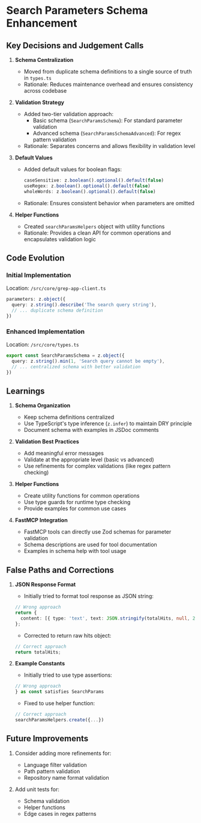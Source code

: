 # Search Parameters Schema Enhancement

## Key Decisions and Judgement Calls

1. **Schema Centralization**
   - Moved from duplicate schema definitions to a single source of truth in `types.ts`
   - Rationale: Reduces maintenance overhead and ensures consistency across codebase

2. **Validation Strategy**
   - Added two-tier validation approach:
     - Basic schema (`SearchParamsSchema`): For standard parameter validation
     - Advanced schema (`SearchParamsSchemaAdvanced`): For regex pattern validation
   - Rationale: Separates concerns and allows flexibility in validation level

3. **Default Values**
   - Added default values for boolean flags:
     ```typescript
     caseSensitive: z.boolean().optional().default(false)
     useRegex: z.boolean().optional().default(false)
     wholeWords: z.boolean().optional().default(false)
     ```
   - Rationale: Ensures consistent behavior when parameters are omitted

4. **Helper Functions**
   - Created `searchParamsHelpers` object with utility functions
   - Rationale: Provides a clean API for common operations and encapsulates validation logic

## Code Evolution

### Initial Implementation
Location: `/src/core/grep-app-client.ts`
```typescript
parameters: z.object({
  query: z.string().describe('The search query string'),
  // ... duplicate schema definition
})
```

### Enhanced Implementation
Location: `/src/core/types.ts`
```typescript
export const SearchParamsSchema = z.object({
  query: z.string().min(1, 'Search query cannot be empty'),
  // ... centralized schema with better validation
})
```

## Learnings

1. **Schema Organization**
   - Keep schema definitions centralized
   - Use TypeScript's type inference (`z.infer`) to maintain DRY principle
   - Document schema with examples in JSDoc comments

2. **Validation Best Practices**
   - Add meaningful error messages
   - Validate at the appropriate level (basic vs advanced)
   - Use refinements for complex validations (like regex pattern checking)

3. **Helper Functions**
   - Create utility functions for common operations
   - Use type guards for runtime type checking
   - Provide examples for common use cases

4. **FastMCP Integration**
   - FastMCP tools can directly use Zod schemas for parameter validation
   - Schema descriptions are used for tool documentation
   - Examples in schema help with tool usage

## False Paths and Corrections

1. **JSON Response Format**
   - Initially tried to format tool response as JSON string:
   ```typescript
   // Wrong approach
   return {
     content: [{ type: 'text', text: JSON.stringify(totalHits, null, 2) }]
   };
   ```
   - Corrected to return raw hits object:
   ```typescript
   // Correct approach
   return totalHits;
   ```

2. **Example Constants**
   - Initially tried to use type assertions:
   ```typescript
   // Wrong approach
   } as const satisfies SearchParams
   ```
   - Fixed to use helper function:
   ```typescript
   // Correct approach
   searchParamsHelpers.create({...})
   ```

## Future Improvements

1. Consider adding more refinements for:
   - Language filter validation
   - Path pattern validation
   - Repository name format validation

2. Add unit tests for:
   - Schema validation
   - Helper functions
   - Edge cases in regex patterns
